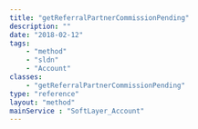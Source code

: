 ```yaml
---
title: "getReferralPartnerCommissionPending"
description: ""
date: "2018-02-12"
tags:
    - "method"
    - "sldn"
    - "Account"
classes:
    - "getReferralPartnerCommissionPending"
type: "reference"
layout: "method"
mainService : "SoftLayer_Account"
---
```

